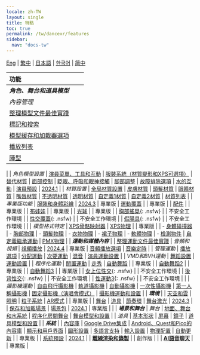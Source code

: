 ```yaml
---
locale: zh-TW
layout: single
title: 特點
toc: true
permalink: /tw/dancexr/features
sidebar:
  nav: "docs-tw"
---
```

[Eng](/dancexr/features) | [繁中](/tw/dancexr/features) | [日本語](/jp/dancexr/features) | [한국어](/kr/dancexr/features) | [简中](/zh/dancexr/features)

| 功能 |  |  |
| :--- | ---: | ---: |
| ***角色、舞台和道具模型*** 
| *內容管理*
| [整理模型文件最佳實踐](preparecontent#3d-models)
| [標記和搜索](features/tagging) 
| [模型緩存和加載器選項](features/loader_options) 
| [播放列表](features/actor_playlist)
| [陣型](features/formation)
|
| *角色模型設置*
| [演員菜單、工具和互動](features/actor_tools)
| [服裝系統（材質變形和XPS可選項）](features/optionals)
| [替代材質](features/alternative_textures)
| [面部控制](features/facial_control)
| [眨眼、呼吸和眼神接觸](features/eyecontact)
| [腳部調整](features/feet_adjustments)
| [故障排除選項](features/troubleshooting_options)
| [水的互動](features/water_interaction.md)
| [演員預設](features/actor_presets.md) | [2024.1](releases/2024.1.md)
|
| *材質設置*
| [全局材質設置](features/material_global.md)
| [皮膚材質](features/material_skin.md)
| [頭髮材質](features/material_hair.md)
| [眼睛材質](features/material_eyes.md)
| [嘴唇材質](features/material_lips.md)
| [不透明材質](features/material_opaque.md)
| [透明材質](features/material_transparent.md)
| [自定義1材質](features/material_custom1.md)
| [自定義2材質](features/material_custom1.md)
| [材質列表](features/material_settings.md)
|
| *專業版功能*
| [服裝和身體彩繪](features/outfit_body_paint) | [2024.3](releases/2024.3.md) | 專業版
| [運動覆蓋](features/motion_override) | | 專業版 |
| [配件](features/accessory.md) | | 專業版 |
| [布娃娃](features/ragdoll.md) | | 專業版 |
| [光球](features/lightball.md) | | 專業版 |
| [胸部搖晃](features/boob_shake_sex_overlay){: .nsfw} | | 不安全工作環境 |
| [性交覆蓋](features/boob_shake_sex_overlay){: .nsfw} | | 不安全工作環境 |
| [假陽具](features/dildo){: .nsfw} | | 不安全工作環境 |
|
| *模型格式特定*
| [XPS骨骼映射器](features/bone_mapper.md)
| [XPS物理](features/xps_physics) | | 專業版 |
| - [身體碰撞器](features/xps_body_colliders.md)
| - [胸部物理](features/xps_boobs.md)
| - [頭髮物理](features/xps_hair.md)
| - [衣物物理](features/xps_cloth.md)
| - [裙子物理](features/xps_skirt.md)
| - [軟體物理](features/xps_softbody.md)
| - [檢測物件](features/xps_detech.md)
| [自定義繼承運動](features/custom_inherit.md)
| [PMX物理](features/pmx_physics)
|
| ***運動和媒體內容*** |
| [整理運動文件最佳實踐](preparecontent#motion-files)
| *音頻和視頻*
| [視頻播放](features/video_playback) | [2024.4](releases/2024.4.md) | 專業版
| [音頻播放選項](features/audio_options)
| [音樂定時](features/music_timing)
|
| *管理運動*
| [播放選項](features/playback_options)
| [分配運動](features/assign_motion)
| [次要運動](features/secondary_motion)
| [混音](features/remix)
| [演員運動設置](features/actor_motion_settings)
|
| *VMD和BVH運動*
| [舞蹈設置](features/dance_set)
| [運動設置](features/motion_settings)
|
| *程序化運動*
| [閒置運動](features/idle_motion.md)
| [走秀](features/catwalk.md)
| [自動舞蹈](features/autodance) | | 專業版 |
| [自動舞蹈2](features/autodance2) | | 專業版 |
| [自動舞蹈3](features/autodance3.md) | | 專業版 |
| [女上位性交](features/scg_motion){: .nsfw} | | 不安全工作環境 |
| [後背性交](features/sfb_motion){: .nsfw} | | 不安全工作環境 |
| [性運動3](features/sm3_motion){: .nsfw} | | 不安全工作環境 |
|
| *攝影機運動*
| [自由飛行攝影機](features/camera)
| [軌道攝影機](features/camera)
| [自動攝影機](features/camera)
| [一次性攝影機](features/camera)
| [第一人稱攝影機](features/camera)
| [固定攝影機（演唱會模式）](features/camera)
| [攝影機運動和設置](features/camera)
|
| ***環境*** |
| [天空和雲](features/skymap)
| [照明](features/lighting)
| [粒子系統](features/particles)
| [AR模式](features/ar_mode) | | 專業版 |
| [舞台](features/stages)
| [道具](features/props)
| [節奏環](features/beats_ring.md)
| [舞台激光](features/laser.md) | [2024.3](releases/2024.3.md) |
| [保存和加載場景](features/save_scene.md)
| [場景包](features/scene_bundle.md) | [2024.1](releases/2024.1.md) | 專業版 |
|
| ***場景和舞台***
| *舞台*
| [地面、舞台和水系統](features/ground)
| [程序化房間舞台](features/room_stage)
| [舞台模型和設置](features/stages)
|
| *道具*
| [基本形狀](features/primitive_shapes)
| [屏幕](features/screen.md)
| [鏡子](features/mirror.md)
| [道具模型和設置](features/props.md)
|
| ***系統*** |
| [內容庫](preparecontent)
| [Google Drive集成](features/googledrive)
| [Android、Quest和Pico的內容庫](content_android_quest)
| [顯示和用戶界面](features/display_settings)
| [圖形設置](features/graphics)
| [多語言支持](features/languages.md)
| [輸入設置](features/controls)
| [物理配置](features/system_physics)
| [自動更新](features/autoupdate) | | 專業版 |
| [系統預設](features/system_presets.md) | [2024.1](releases/2024.1.md)
|
| [**離線渲染和錄製**](creator.md) | | 創作版 |
|
| [**AI語音聊天**](ai_chat) | | 專業版 |